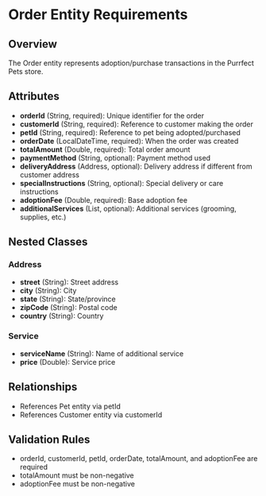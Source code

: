 # Order Entity Requirements

## Overview
The Order entity represents adoption/purchase transactions in the Purrfect Pets store.

## Attributes
- **orderId** (String, required): Unique identifier for the order
- **customerId** (String, required): Reference to customer making the order
- **petId** (String, required): Reference to pet being adopted/purchased
- **orderDate** (LocalDateTime, required): When the order was created
- **totalAmount** (Double, required): Total order amount
- **paymentMethod** (String, optional): Payment method used
- **deliveryAddress** (Address, optional): Delivery address if different from customer address
- **specialInstructions** (String, optional): Special delivery or care instructions
- **adoptionFee** (Double, required): Base adoption fee
- **additionalServices** (List<Service>, optional): Additional services (grooming, supplies, etc.)

## Nested Classes
### Address
- **street** (String): Street address
- **city** (String): City
- **state** (String): State/province
- **zipCode** (String): Postal code
- **country** (String): Country

### Service
- **serviceName** (String): Name of additional service
- **price** (Double): Service price

## Relationships
- References Pet entity via petId
- References Customer entity via customerId

## Validation Rules
- orderId, customerId, petId, orderDate, totalAmount, and adoptionFee are required
- totalAmount must be non-negative
- adoptionFee must be non-negative

